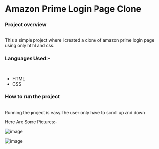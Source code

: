 <h1> Amazon Prime Login Page Clone </h1>
<h3>Project overview</h3> <br>
This a simple project where i created a clone of amazon prime login page using only  html and css. <br>

<h3> Languages Used:-</h3> <br>
<ul>
<li>HTML</li>
<li>CSS</li>
</ul>
<h3>How to run the project</h3><br>
Running the project is easy.The user only have to scroll up and down

Here Are Some Pictures:-

![image](https://github.com/anmol957/web_dev_projects/assets/61040390/79e7529b-f6b4-4cb0-a59a-e45853276ef6)

![image](https://github.com/anmol957/web_dev_projects/assets/61040390/8b662a61-ca8e-4d38-b819-503372c868ff)
